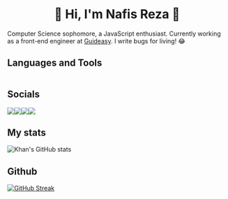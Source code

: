 <div align="center">
    <h1> 👋 Hi, I'm Nafis Reza 👋 </h1>
</div>    

<div>
  <p>
    Computer Science sophomore, a JavaScript enthusiast. Currently working as a front-end engineer  
    at <a href="https://www.guideasy.com">Guideasy</a>.
    I write bugs for living! 😂
  </p>
</div>

## Languages and Tools
<div style="display: flex; align-items: center; flex-wrap: wrap">
<img src="https://img.shields.io/badge/javascript-%23323330.svg?style=for-the-badge&logo=javascript&logoColor=%23F7DF1E" alt="">
<img src="https://img.shields.io/badge/typescript-%23007ACC.svg?style=for-the-badge&logo=typescript&logoColor=white" alt="">
<img src="https://img.shields.io/badge/react-%2320232a.svg?style=for-the-badge&logo=react&logoColor=%2361DAFB" alt="">
<img src="https://img.shields.io/badge/Next-black?style=for-the-badge&logo=next.js&logoColor=white" alt="">
<img src="https://img.shields.io/badge/redux-%23593d88.svg?style=for-the-badge&logo=redux&logoColor=white" alt="">
<img src="https://img.shields.io/badge/tailwindcss-%2338B2AC.svg?style=for-the-badge&logo=tailwind-css&logoColor=white" alt="">
<img src="https://img.shields.io/badge/MongoDB-%234ea94b.svg?style=for-the-badge&logo=mongodb&logoColor=white" alt="">
<img src="https://img.shields.io/badge/mysql-4479A1.svg?style=for-the-badge&logo=mysql&logoColor=white" alt="">
<img src="https://img.shields.io/badge/-Docker-black?style=for-the-badge&logo=docker" alt="">
<img src="https://img.shields.io/badge/git-%23F05033.svg?style=for-the-badge&logo=git&logoColor=white" alt="">
<img src="https://img.shields.io/badge/vercel-%23000000.svg?style=for-the-badge&logo=vercel&logoColor=white" alt="">
</div>

## Socials
<div style="display: flex;">
<a href="https://www.linkedin.com/in/nafisreza/"><img src="https://img.shields.io/badge/linkedin-%230077B5.svg?style=for-the-badge&logo=linkedin&logoColor=white"></a>
<a href="https://www.nafisreza.github.io/portfolio"><img src="https://img.shields.io/badge/-Website-black?style=for-the-badge&logo=firefoxbrowser"></a>
<a href="https://twitter.com/nafisreza_"><img src="https://img.shields.io/badge/-Twitter-blue?style=for-the-badge&logo=twitter"></a>
<a href="mailto:nafisrezabd@gmail.com"><img src="https://img.shields.io/badge/-Email-white?style=for-the-badge&logo=gmail"></a>
</div>



## My stats
![Khan's GitHub stats](https://github-readme-stats.vercel.app/api?username=nafisreza&show_icons=true&theme=radical)

 
## Github

[![GitHub Streak](http://github-readme-streak-stats.herokuapp.com?user=nafisreza&theme=radical)](https://git.io/streak-stats)
